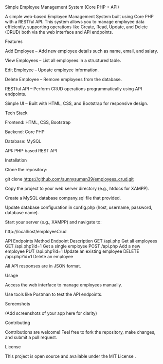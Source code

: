 Simple Employee Management System (Core PHP + API)

A simple web-based Employee Management System built using Core PHP with a RESTful API. This system allows you to manage employee data efficiently, supporting operations like Create, Read, Update, and Delete (CRUD) both via the web interface and API endpoints.

Features

Add Employee – Add new employee details such as name, email, and salary.

View Employees – List all employees in a structured table.

Edit Employee – Update employee information.

Delete Employee – Remove employees from the database.

RESTful API – Perform CRUD operations programmatically using API endpoints.

Simple UI – Built with HTML, CSS, and Bootstrap for responsive design.

Tech Stack

Frontend: HTML, CSS, Bootstrap

Backend: Core PHP

Database: MySQL

API: PHP-based REST API

Installation

Clone the repository:

git clone https://github.com/sunnysuman39/employees_crud.git


Copy the project to your web server directory (e.g., htdocs for XAMPP).

Create a MySQL database company.sql file that provided.

Update database configuration in config.php (host, username, password, database name).

Start your server (e.g., XAMPP) and navigate to:

http://localhost/employeeCrud

API Endpoints
Method	Endpoint	Description
GET	/api.php	Get all employees
GET	/api.php?id=1	Get a single employee
POST	/api.php	Add a new employee
PUT	/api.php?id=1	Update an existing employee
DELETE	/api.php?id=1	Delete an employee

All API responses are in JSON format.

Usage

Access the web interface to manage employees manually.

Use tools like Postman to test the API endpoints.

Screenshots

(Add screenshots of your app here for clarity)

Contributing

Contributions are welcome! Feel free to fork the repository, make changes, and submit a pull request.

License

This project is open source and available under the MIT License
.
